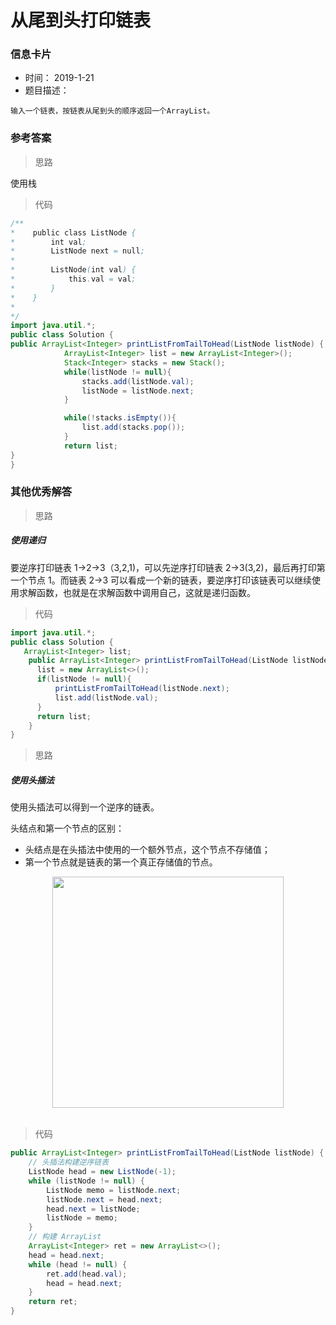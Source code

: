 # 从尾到头打印链表 

### 信息卡片 

- 时间： 2019-1-21
- 题目描述：

```
输入一个链表，按链表从尾到头的顺序返回一个ArrayList。
```



### 参考答案

> 思路

使用栈



> 代码

```java
/**
*    public class ListNode {
*        int val;
*        ListNode next = null;
*
*        ListNode(int val) {
*            this.val = val;
*        }
*    }
*
*/
import java.util.*;
public class Solution {
public ArrayList<Integer> printListFromTailToHead(ListNode listNode) {
            ArrayList<Integer> list = new ArrayList<Integer>();
            Stack<Integer> stacks = new Stack();
            while(listNode != null){
                stacks.add(listNode.val);
                listNode = listNode.next;
            }

            while(!stacks.isEmpty()){
                list.add(stacks.pop());
            }
            return list;
}
}
```







### 其他优秀解答 

> 思路

##### 使用递归

要逆序打印链表 1->2->3（3,2,1)，可以先逆序打印链表 2->3(3,2)，最后再打印第一个节点 1。而链表 2->3 可以看成一个新的链表，要逆序打印该链表可以继续使用求解函数，也就是在求解函数中调用自己，这就是递归函数。



> 代码

```java
import java.util.*;
public class Solution {
   ArrayList<Integer> list;
    public ArrayList<Integer> printListFromTailToHead(ListNode listNode) {
      list = new ArrayList<>();
      if(listNode != null){
          printListFromTailToHead(listNode.next);
          list.add(listNode.val);
      }
      return list;
    }
}
```





> 思路

##### 使用头插法

使用头插法可以得到一个逆序的链表。

头结点和第一个节点的区别：

- 头结点是在头插法中使用的一个额外节点，这个节点不存储值；
- 第一个节点就是链表的第一个真正存储值的节点。

<div align="center"> <img src="https://cs-notes-1256109796.cos.ap-guangzhou.myqcloud.com/0dae7e93-cfd1-4bd3-97e8-325b032b716f.gif" width="370px"> </div><br>



> 代码

```java
public ArrayList<Integer> printListFromTailToHead(ListNode listNode) {
    // 头插法构建逆序链表
    ListNode head = new ListNode(-1);
    while (listNode != null) {
        ListNode memo = listNode.next;
        listNode.next = head.next;
        head.next = listNode;
        listNode = memo;
    }
    // 构建 ArrayList
    ArrayList<Integer> ret = new ArrayList<>();
    head = head.next;
    while (head != null) {
        ret.add(head.val);
        head = head.next;
    }
    return ret;
}
```

### 



